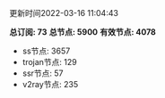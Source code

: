 更新时间2022-03-16 11:04:43

**总订阅: 73**
**总节点: 5900**
**有效节点: 4078**
- ss节点: 3657
- trojan节点: 129
- ssr节点: 57
- v2ray节点: 235
